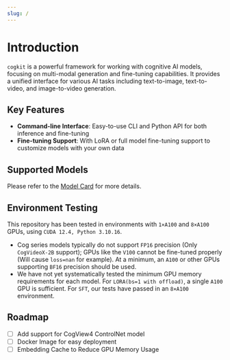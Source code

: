 ```yaml
---
slug: /
---
```


# Introduction

`cogkit` is a powerful framework for working with cognitive AI models, focusing on multi-modal generation and fine-tuning capabilities. It provides a unified interface for various AI tasks including text-to-image, text-to-video, and image-to-video generation.

<!-- TODO: key features? -->
## Key Features

- **Command-line Interface**: Easy-to-use CLI and Python API for both inference and fine-tuning
- **Fine-tuning Support**: With LoRA or full model fine-tuning support to customize models with your own data

## Supported Models

Please refer to the [Model Card](./05-Model%20Card.mdx) for more details.

## Environment Testing

This repository has been tested in environments with `1×A100` and `8×A100` GPUs, using `CUDA 12.4, Python 3.10.16`.

- Cog series models typically do not support `FP16` precision (Only `CogVideoX-2B` support); GPUs like the `V100` cannot be fine-tuned properly (Will cause `loss=nan` for example). At a minimum, an `A100` or other GPUs supporting `BF16` precision should be used.
- We have not yet systematically tested the minimum GPU memory requirements for each model. For `LORA(bs=1 with offload)`, a single `A100` GPU is sufficient. For `SFT`, our tests have passed in an `8×A100` environment.

## Roadmap

- [ ] Add support for CogView4 ControlNet model
- [ ] Docker Image for easy deployment
- [ ] Embedding Cache to Reduce GPU Memory Usage
